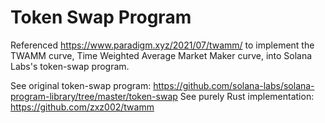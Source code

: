 # Token Swap Program

Referenced https://www.paradigm.xyz/2021/07/twamm/ to implement the TWAMM curve, Time Weighted Average Market Maker curve, into Solana Labs's token-swap program.

See original token-swap program: https://github.com/solana-labs/solana-program-library/tree/master/token-swap
See purely Rust implementation: https://github.com/zxz002/twamm